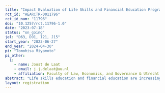 ```yaml
---
title: "Impact Evaluation of Life Skills and Financial Education Program in Maharashtra, India"
rct_id: "AEARCTR-0011796"
rct_id_num: "11796"
doi: "10.1257/rct.11796-1.0"
date: "2023-07-18"
status: "on_going"
jel: "D63, D91, I21, J15"
start_year: "2023-06-27"
end_year: "2024-04-30"
pi: "Tomohisa Miyamoto"
pi_other:
  1:
    - name: Joost de Laat
    - email: j.j.delaat@uu.nl
    - affiliation: Faculty of Law, Economics, and Governance & Utrecht University School of Economics
abstract: "Life skills education and financial education are increasingly implemented to equip school-aged children with skills and competencies that are relevant to their life. How does the design of the program, especially the intensity, relate to the effectiveness of the program? Can such a program that facilitates self-awareness and future planning improve the self-confidence and aspirations of youths from marginalized backgrounds? This study will evaluate the impact of a life skills and financial education program in a district in Maharashtra, India, where many children come from historically marginalized backgrounds. We designed a randomized experiment with two treatment arms, differing by intensity (school-based program vs. school-based program with parental engagement.). Further, two priming experiments will be employed to measure if their gender and caste status constrains the participants’ self-confidence and aspirations. The purpose of this research is to determine effective strategies for addressing gaps in students’ non-academic skills, aiming to enhance long-term economic outcomes as well as psychological well-being."
layout: registration
---
```


